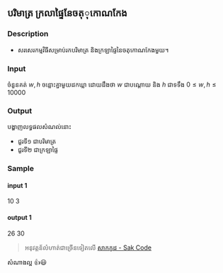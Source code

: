 ## បរិមាត្រ ក្រលាផ្ទៃនែចតុុកោណកែង
### Description
 * សរសេរកម្មវិធីសម្រាប់រកបរិមាត្រ និងក្រឡាផ្ទៃនៃចតុកោណកែងមួយ។
### Input
ចំនួនគត់ $w, h$ ចន្លោះគ្នាមួយដកឃ្លា ដោយដឹងថា $w$ ជាបណ្តោយ និង $h$ ជាទទឹង $0 \le w, h \le 10000$
### Output
  បង្ហាញលទ្ធផលសំណល់នោះ
  * ជួរទី១ ជាបរិមាត្រ
  * ជួរទី២ ជាក្រឡាផ្ទៃ

### Sample
#### input 1
10​ 3
#### output 1
26
30


> អនុវត្តន័លំហាត់ជាច្រើនទៀតលើ [សាកកូដ - Sak Code](https://sakcode.net)

សំណាងល្អ 👍😃